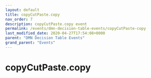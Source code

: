 ```yaml
---
layout: default
title: copyCutPaste.copy 
nav_order: 7
description: copyCutPaste.copy event
permalink: /events/dmn-decision-table-events/copyCutPaste-copy
last_modified_date: 2020-04-27T17:54:08+0000
parent: "DMN Decision Table Events"
grand_parent: "Events"
---
```


# copyCutPaste.copy
